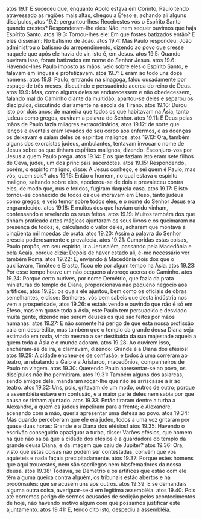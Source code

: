 atos 19.1: E sucedeu que, enquanto Apolo estava em Corinto, Paulo tendo atravessado as regiões mais altas, chegou a Éfeso e, achando ali alguns discípulos,
atos 19.2: perguntou-lhes: Recebestes vós o Espírito Santo quando crestes? Responderam-lhe eles: Não, nem sequer ouvimos que haja Espírito Santo.
atos 19.3: Tornou-lhes ele: Em que fostes batizados então? E eles disseram: No batismo de João.
atos 19.4: Mas Paulo respondeu: João administrou o batismo do arrependimento, dizendo ao povo que cresse naquele que após ele havia de vir, isto é, em Jesus.
atos 19.5: Quando ouviram isso, foram batizados em nome do Senhor Jesus.
atos 19.6: Havendo-lhes Paulo imposto as mãos, veio sobre eles o Espírito Santo, e falavam em línguas e profetizavam.
atos 19.7: E eram ao todo uns doze homens.
atos 19.8: Paulo, entrando na sinagoga, falou ousadamente por espaço de três meses, discutindo e persuadindo acerca do reino de Deus.
atos 19.9: Mas, como alguns deles se endurecessem e não obedecessem, falando mal do Caminho diante da multidão, apartou-se deles e separou os discípulos, discutindo diariamente na escola de Tirano.
atos 19.10: Durou isto por dois anos; de maneira que todos os que habitavam na Ásia, tanto judeus como gregos, ouviram a palavra do Senhor.
atos 19.11: E Deus pelas mãos de Paulo fazia milagres extraordinários,
atos 19.12: de sorte que lenços e aventais eram levados do seu corpo aos enfermos, e as doenças os deixavam e saíam deles os espíritos malignos.
atos 19.13: Ora, também alguns dos exorcistas judeus, ambulantes, tentavam invocar o nome de Jesus sobre os que tinham espíritos malignos, dizendo: Esconjuro-vos por Jesus a quem Paulo prega.
atos 19.14: E os que faziam isto eram sete filhos de Ceva, judeu, um dos principais sacerdotes.
atos 19.15: Respondendo, porém, o espírito maligno, disse: A Jesus conheço, e sei quem é Paulo; mas vós, quem sois?
atos 19.16: Então o homem, no qual estava o espírito maligno, saltando sobre eles, apoderou-se de dois e prevaleceu contra eles, de modo que, nus e feridos, fugiram daquela casa.
atos 19.17: E isto tornou-se conhecido de todos os que moravam em Éfeso, tanto judeus como gregos; e veio temor sobre todos eles, e o nome do Senhor Jesus era engrandecido.
atos 19.18: E muitos dos que haviam crido vinham, confessando e revelando os seus feitos.
atos 19.19: Muitos também dos que tinham praticado artes mágicas ajuntaram os seus livros e os queimaram na presença de todos; e, calculando o valor deles, acharam que montava a cinqüenta mil moedas de prata.
atos 19.20: Assim a palavra do Senhor crescia poderosamente e prevalecia.
atos 19.21: Cumpridas estas coisas, Paulo propôs, em seu espírito, ir a Jerusalém, passando pela Macedônia e pela Acaia, porque dizia: Depois de haver estado ali, é-me necessário ver também Roma.
atos 19.22: E, enviando à Macedônia dois dos que o auxiliavam, Timóteo e Erasto, ficou ele por algum tempo na Ásia.
atos 19.23: Por esse tempo houve um não pequeno alvoroço acerca do Caminho.
atos 19.24: Porque certo ourives, por nome Demétrio, que fazia da prata miniaturas do templo de Diana, proporcionava não pequeno negócio aos artífices,
atos 19.25: os quais ele ajuntou, bem como os oficiais de obras semelhantes, e disse: Senhores, vós bem sabeis que desta indústria nos vem a prosperidade,
atos 19.26: e estais vendo e ouvindo que não é só em Éfeso, mas em quase toda a Ásia, este Paulo tem persuadido e desviado muita gente, dizendo não serem deuses os que são feitos por mãos humanas.
atos 19.27: E não somente há perigo de que esta nossa profissão caia em descrédito, mas também que o templo da grande deusa Diana seja estimado em nada, vindo mesmo a ser destituída da sua majestade aquela a quem toda a Ásia e o mundo adoram.
atos 19.28: Ao ouvirem isso, encheram-se de ira, e clamavam, dizendo: Grande é a Diana dos efésios!
atos 19.29: A cidade encheu-se de confusão, e todos à uma correram ao teatro, arrebatando a Gaio e a Aristarco, macedônios, companheiros de Paulo na viagem.
atos 19.30: Querendo Paulo apresentar-se ao povo, os discípulos não lho permitiram.
atos 19.31: Também alguns dos asiarcas, sendo amigos dele, mandaram rogar-lhe que não se arriscasse a ir ao teatro.
atos 19.32: Uns, pois, gritavam de um modo, outros de outro; porque a assembléia estava em confusão, e a maior parte deles nem sabia por que causa se tinham ajuntado.
atos 19.33: Então tiraram dentre a turba a Alexandre, a quem os judeus impeliram para a frente; e Alexandre, acenando com a mão, queria apresentar uma defesa ao povo.
atos 19.34: Mas quando perceberam que ele era judeu, todos a uma voz gritaram por quase duas horas: Grande é a Diana dos efésios!
atos 19.35: Havendo o escrivão conseguido apaziguar a turba, disse: Varões efésios, que homem há que não saiba que a cidade dos efésios é a guardadora do templo da grande deusa Diana, e da imagem que caiu de Júpiter?
atos 19.36: Ora, visto que estas coisas não podem ser contestadas, convém que vos aquieteis e nada façais precipitadamente.
atos 19.37: Porque estes homens que aqui trouxestes, nem são sacrílegos nem blasfemadores da nossa deusa.
atos 19.38: Todavia, se Demétrio e os artífices que estão com ele têm alguma queixa contra alguém, os tribunais estão abertos e há procônsules: que se acusem uns aos outros.
atos 19.39: E se demandais alguma outra coisa, averiguar-se-á em legítima assembléia.
atos 19.40: Pois até corremos perigo de sermos acusados de sedição pelos acontecimentos de hoje, não havendo motivo algum com que possamos justificar este ajuntamento.
atos 19.41: E, tendo dito isto, despediu a assembléia.
